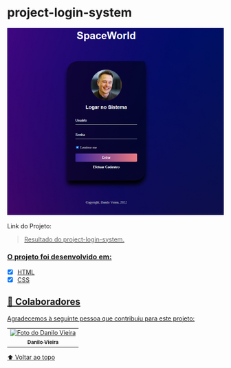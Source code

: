 # project-login-system

<img src="./1.png" alt="print">


Link do Projeto: <a href="https://polite-pegasus-e0eb61.netlify.app/">

> Resultado do project-login-system.




### O projeto foi desenvolvido em:



- [x] HTML
- [x] CSS
## 🤝 Colaboradores

Agradecemos à seguinte pessoa que contribuiu para este projeto:

<table>
  <tr>
    <td align="center">
      <a href="https://github.com/danilovgl">
        <img src="https://avatars3.githubusercontent.com/u/31936044" width="100px;" alt="Foto do Danilo Vieira"/><br>
        <sub>
          <b>Danilo Vieira</b>
        </sub>
      </a>
    </td>
    
</table>


[⬆ Voltar ao topo](#project-login-system)<br>
